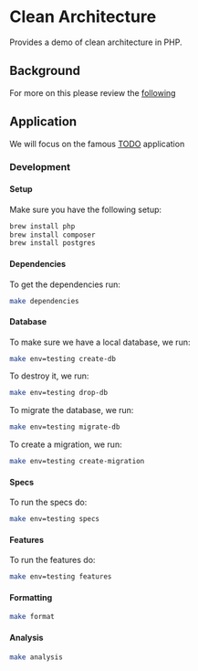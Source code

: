 # Clean Architecture

Provides a demo of clean architecture in PHP.

## Background

For more on this please review the [following](https://blog.cleancoder.com/uncle-bob/2012/08/13/the-clean-architecture.html)

## Application

We will focus on the famous [TODO](https://github.com/tastejs/todomvc/blob/master/app-spec.md) application

### Development

#### Setup

Make sure you have the following setup:

```sh
brew install php
brew install composer
brew install postgres
```

#### Dependencies

To get the dependencies run:

```sh
make dependencies
```

#### Database

To make sure we have a local database, we run:

```sh
make env=testing create-db
```

To destroy it, we run:

```sh
make env=testing drop-db
```

To migrate the database, we run:

```sh
make env=testing migrate-db
```

To create a migration, we run:

```sh
make env=testing create-migration
```

#### Specs

To run the specs do:

```sh
make env=testing specs
```

#### Features

To run the features do:

```sh
make env=testing features
```

#### Formatting

```sh
make format
```

#### Analysis

```sh
make analysis
```
